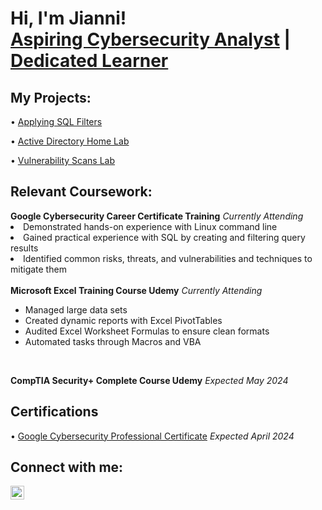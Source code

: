 <h1>Hi, I'm Jianni! <br/><a href="https://github.com/jianni02">Aspiring Cybersecurity Analyst</a> | <a href="https://www.linkedin.com/in/jianniaponte/">Dedicated Learner</a>

<h2>My Projects:</h2>

<span>&#8226;</span> [Applying SQL Filters](https://github.com/jianni02/ApplyingSQLFilters)

<span>&#8226;</span> [Active Directory Home Lab](https://github.com/jianni02/ActiveDirectoryLab/blob/main/README.md)

<span>&#8226;</span> [Vulnerability Scans Lab](https://github.com/jianni02/VulnerabilityScanner)

<h2>Relevant Coursework:</h2>
<b>Google Cybersecurity Career Certificate Training</b>
<i>Currently Attending</i>

<li>Demonstrated hands-on experience with Linux command line</li>
<li>Gained practical experience with SQL by creating and filtering query results</li>
<li>Identified common risks, threats, and vulnerabilities and techniques to mitigate them</li>
<br> 
<b>Microsoft Excel Training Course Udemy</b>
<i>Currently Attending</i>
<ul>
<li>Managed large data sets</li>
<li>Created dynamic reports with Excel PivotTables</li>
<li>Audited Excel Worksheet Formulas to ensure clean formats</li>
<li>Automated tasks through Macros and VBA</li>
</ul>
<br>
  
<b>CompTIA Security+ Complete Course Udemy</b>
<i>Expected May 2024</i>

<h2>Certifications</h2>

<span>&#8226;</span> [Google Cybersecurity Professional Certificate](https://coursera.org/share/2c42ce01c96be8c8b1839b4477d7a5ef) <i>Expected April 2024</I>


<h2>Connect with me:</h2>

[<img align="left" alt="JianniAponte | LinkedIn" width="22px" src="https://cdn.jsdelivr.net/npm/simple-icons@v3/icons/linkedin.svg" />][linkedin]



[linkedin]: https://linkedin.com/in/jianniaponte/


